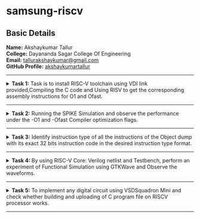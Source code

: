 <h1>samsung-riscv</h1>
<h2>Basic Details</h2>
<b>Name:</b> Akshaykumar Tallur<br>
<b>College:</b> Dayananda Sagar College Of Engineering<br>
<b>Email:</b> <a href="mailto:tallurakshaykumar@gmail.com">tallurakshaykumar@gmail.com</a><br>
<b>GitHub Profile:</b> <a href="https://github.com/akshaykumartallur">akshaykumartallur</a><hr>
<!-- Task 1 -->				  
<details><p><summary><b>Task 1:</b> Task is to install RISC-V toolchain using VDI link provided,Compiling the C code and Using RISV to get the corresponding assembly instructions for O1 and Ofast.</summary></p>
<h3>1. Install Ubuntu 18.04 LTS on Oracle Virtual Machine Box and open VDI file provided</h3><br><br>
<img src="https://github.com/akshaykumartallur/samsung-riscv/blob/main/Task%201/VM_box.png"  alt=Virtual     Machine><br><br>
<h3>2. Compiling C code</h3><br><br>
<pre><code>cd
gedit sum1ton.c
gcc sum1ton.c
./a.out</code></pre>
<pre>#include&ltstdio.h&gt
int main(){
		int i, sum=0, n=1000;
			for (i=1;i&lt;=n;++i){
				sum+=i;	}
		printf("Sum of Numbers from 1 to %d is %d\n",n,sum);
return 0;
	}</pre><br>
<img src="https://github.com/akshaykumartallur/samsung-riscv/blob/main/Task%201/C_code.png"  alt=C code><br><br>
<img src="https://github.com/akshaykumartallur/samsung-riscv/blob/main/Task%201/output_of_c_code.png"      alt=commands for c compilation><br><br>
<h3>3. Object Dump and O1, Ofast Output</h3><br><br>
<pre><code>
    cat sum1ton.c
    riscv64-unknown-elf-gcc -O1 -mabi=lp64 -march=rv64i -o sum1ton.o sum1ton.c
    ls -ltr sum1ton.o
</code></pre><br>
<img src="https://github.com/akshaykumartallur/samsung-riscv/blob/main/Task%201/assembly_commands.png"    alt=Commands ><br><br>
<pre><code>riscv64-unknown-elf-objdump -d sum1ton.o |less</code></pre><br>
<img src="https://github.com/akshaykumartallur/samsung-riscv/blob/main/Task%201/objdump.png" alt=Object dump><br><br>
<b> For O1: The number of instructions were 15</b><br><br>
<img src="https://github.com/akshaykumartallur/samsung-riscv/blob/main/Task%201/O1_output.png" alt=O1 output><br><br>
<b>For Ofast: the number of instructions were 12</b><br><br>
<pre><code>riscv64-unknown-elf-gcc -Ofast -mabi=lp64 -march=rv64i -o sum1ton.o sum1ton.c</code></pre><br>
<img src="https://github.com/akshaykumartallur/samsung-riscv/blob/main/Task%201/Ofast_output.png"  alt=Ofast output><br><br></details><hr>  
<!--End of Task 1-->
<!-- Task 2 -->
<!-- Spike for Sum1ton -->				
<details><p><summary>
<b>Task 2:</b> Running the SPIKE Simulation and observe the performance under the -O1 and -Ofast Compiler optimization flags.
</summary></p><details>
<p><summary>1. Sum of Integers from 1 to n</summary></p>
<h3>Debugging sum1ton.o for O1</h3>
<pre><code>riscv64-unknown-elf-gcc -O1 -mabi=lp64 -march=rv64i -o sum1ton.o sum1ton.c
ls -ltr sum1ton.o
spike pk sum1ton.o
spike -d pk sum1ton.o</code></pre>
<b>O1 assembly output</b>
<pre>0000000000010184 &ltmain&gt:
   10184:       ff010113                addi    sp,sp,-16
   10188:       00113423                sd      ra,8(sp)
   1018c:       3e800793                li      a5,1000
   10190:       fff7879b                addiw   a5,a5,-1
   10194:       fe079ee3                bnez    a5,10190 &ltmain+0xc&gt
   10198:       0007a637                lui     a2,0x7a
   1019c:       31460613                addi    a2,a2,788 # 7a314 &lt;__BSS_END__+0x5710c&gt;
   101a0:       3e800593                li      a1,1000
   101a4:       00021537                lui     a0,0x21
   101a8:       19050513                addi    a0,a0,400 # 21190 &lt;__clzdi2+0x48&gt;
   101ac:       26c000ef                jal     ra,10418 &lt;printf&gt;
   101b0:       00000513                li      a0,0
   101b4:       00813083                ld      ra,8(sp)
   101b8:       01010113                addi    sp,sp,16
   101bc:       00008067                ret</pre>
<p>15 instructions for O1</p><br>
<img src="https://github.com/akshaykumartallur/samsung-riscv/blob/main/Task%202/Spike_O1_sum1ton.png" alt=debugging O1><br><br>
<h3>Debugging sum1ton.o for Ofast</h3>
<pre><code>riscv64-unknown-elf-gcc -Ofast -mabi=lp64 -march=rv64i -o sum1ton.o sum1ton.c
spike pk sum1ton.o
spike -d pk sum1ton.o</code></pre>
<b>Ofast assembly output</b>
<pre>00000000000100b0 &ltmain&gt:
   100b0:       0007a637                lui     a2,0x7a
   100b4:       00021537                lui     a0,0x21
   100b8:       ff010113                addi    sp,sp,-16
   100bc:       31460613                addi    a2,a2,788 # 7a314 &lt;__BSS_END__+0x5710c&gt;
   100c0:       3e800593                li      a1,1000
   100c4:       18050513                addi    a0,a0,384 # 21180 &lt;__clzdi2+0x44&gt;
   100c8:       00113423                sd      ra,8(sp)
   100cc:       340000ef                jal     ra,1040c &lt;printf&gt;
   100d0:       00813083                ld      ra,8(sp)
   100d4:       00000513                li      a0,0
   100d8:       01010113                addi    sp,sp,16
   100dc:       00008067                ret</pre>
<p>12 instructions for Ofast</p><br>
<img src="https://github.com/akshaykumartallur/samsung-riscv/blob/main/Task%202/Spike_Ofast_sum1ton.png" alt=debugging Ofast>
</details>	   
<!-- Spike for fact -->	   
<details>
<p><summary>2. Factorial of a Number</summary></p>
<h3>Compiling Factorial C program</h3>
<pre><code>gedit fact.c
gcc fact.c
./a.out</code></pre>
<pre>#inlcude&ltstdio.h&gt
int main(){
               int fact = 1;
               int i = 1;
               int n = 10;
                   while(i&lt;=n){
                       fact*=i;
                       ++i;
                       }
                printf("Factorial of %d is %d\n",n,fact);
        return 0;
                       }</pre>
<img src="https://github.com/akshaykumartallur/samsung-riscv/blob/main/Task%202/Factorial%20Compilation.png", alt=Factorial Compilation><br><br>
<h3>Debugging fact.o for O1</h3>
<pre><code>riscv64-unknown-elf-gcc -O1 -mabi=lp64 -march=rv64i -o fact.o fact.c
spike pk fact.o
spike -d pk fact.o</code></pre>
<b>O1 assembly output</b>
<pre>0000000000010184 &ltmain&gt:
   10184:       fe010113                addi    sp,sp,-32
   10188:       00113c23                sd      ra,24(sp)
   1018c:       00813823                sd      s0,16(sp)
   10190:       00913423                sd      s1,8(sp)
   10194:       00100593                li      a1,1
   10198:       00100413                li      s0,1
   1019c:       00b00493                li      s1,11
   101a0:       00040513                mv      a0,s0
   101a4:       03c000ef                jal     ra,101e0 &lt;__muldi3&gt;
   101a8:       0005059b                sext.w  a1,a0
   101ac:       0014041b                addiw   s0,s0,1
   101b0:       fe9418e3                bne     s0,s1,101a0 &lt;main+0x1c&gt;
   101b4:       00058613                mv      a2,a1
   101b8:       00a00593                li      a1,10
   101bc:       00021537                lui     a0,0x21
   101c0:       1b050513                addi    a0,a0,432 # 211b0 <__clzdi2+0x48>
   101c4:       298000ef                jal     ra,1045c &lt;printf&gt;
   101c8:       00000513                li      a0,0
   101cc:       01813083                ld      ra,24(sp)
   101d0:       01013403                ld      s0,16(sp)
   101d4:       00813483                ld      s1,8(sp)
   101d8:       02010113                addi    sp,sp,32
   101dc:       00008067                ret</pre>
<p>23 instructions for O1</p><br>
<img src="https://github.com/akshaykumartallur/samsung-riscv/blob/main/Task%202/Spike_O1_factorial.png",alt=Debug O1><br><br>
<h3>Debugging fact.o for Ofast</h3>
<pre><code>riscv64-unknown-elf-gcc -Ofast -mabi=lp64 -march=rv64i -o fact.o fact.c
spike pk fact.o
spike -d pk fact.o</code></pre>
<b>Ofast assembly output</b>  
<pre>00000000000100b0 &ltmain&gt:
   100b0:       00376637                lui     a2,0x376
   100b4:       00021537                lui     a0,0x21
   100b8:       ff010113                addi    sp,sp,-16
   100bc:       f0060613                addi    a2,a2,-256 # 375f00 &lt;__BSS_END__+0x352cf8&gt;
   100c0:       00a00593                li      a1,10
   100c4:       18050513                addi    a0,a0,384 # 21180 &lt;__clzdi2+0x44&gt;
   100c8:       00113423                sd      ra,8(sp)
   100cc:       340000ef                jal     ra,1040c &lt;printf&gt;
   100d0:       00813083                ld      ra,8(sp)
   100d4:       00000513                li      a0,0
   100d8:       01010113                addi    sp,sp,16
   100dc:       00008067                ret</pre>
<p>12 instructions for Ofast</p><br>
<img src="https://github.com/akshaykumartallur/samsung-riscv/blob/main/Task%202/Spike_Ofast_factorial.png",alt=Ofast debug><br><br>
</details></details><hr>   
<!--End of Task 2-->
<!-- Task 3 -->   
<details><summary><b>Task 3:</b> Identify instruction type of all the instructions of the Object dump with its exact 32 bits instruction code in the desired instruction type format.</summary><br>
<details><p><summary>RISC-V Instruction Formats</summary></p>
<!-- Explaination -->	
<h2>Instruction Types and Fields</h2>
<p> The RISC-V instructions are categorized into types based on their filed organization.Each type has specific fields like opcode,funct3,funct4,immediate values and register numbers. The types include:</p>
<b>&nbsp;&nbsp;&nbsp;&nbsp;&#183; R-Type:</b> Register Type <br>
<b>&nbsp;&nbsp;&nbsp;&nbsp;&#183; I-Type:</b> Immediate Type <br>
<b>&nbsp;&nbsp;&nbsp;&nbsp;&#183; S-Type:</b> Store Type <br>
<b>&nbsp;&nbsp;&nbsp;&nbsp;&#183; B-Type:</b> Branch Type <br>
<b>&nbsp;&nbsp;&nbsp;&nbsp;&#183; U-Type:</b> Upper Immediate Type <br>
<b>&nbsp;&nbsp;&nbsp;&nbsp;&#183; J-Type:</b> Jump Type <br>
<!-- R-Type -->
<h3>RISCV R-Type Instructions</h3>
<p>R-type instructions are used for operations that involve only registers. These instructions typically perform arithmetic, logical, and shift operations.</p>
<b>Format:</b><br>
<pre>
+----------------------------------------------------------------------------------------------------------------------------------+
  funct7[31:25](7-bits) | rs2[24:20](5-bits) | rs1[19:15](5-bits) | funct3[14:12](3-bits) | rd[11:7](5-bits) | opcode[6:0](7-bits)
+----------------------------------------------------------------------------------------------------------------------------------+
</pre>
<b>&nbsp;&nbsp;&nbsp;&nbsp;&#183; funct7:</b> Further specifies the operation.<br>
<b>&nbsp;&nbsp;&nbsp;&nbsp;&#183; rs2:</b> Second source register.<br>
<b>&nbsp;&nbsp;&nbsp;&nbsp;&#183; rs1:</b> First source register.<br>
<b>&nbsp;&nbsp;&nbsp;&nbsp;&#183; funct3:</b> Further specifies the operation.<br>
<b>&nbsp;&nbsp;&nbsp;&nbsp;&#183; rd:</b> Destination register.<br>
<b>&nbsp;&nbsp;&nbsp;&nbsp;&#183; opcode:</b> Specifies the operation.<br>
<!-- I-Type -->
<h3>RISCV I-Type Instructions</h3>
<p>I-Type instructions cover various operations, including immediate arithmetic, load operations, and certain control flow instructions.</p>
<b>Format:</b><br>
<pre>+----------------------------------------------------------------------------------------------------------+
  imm[31:20](12-bits) | rs1[19:15](5-bits) | funct3[14:12](3-bits) | rd[11:7](5-bits) | opcode[6:0](7-bits)
+----------------------------------------------------------------------------------------------------------+</pre>
<b>&nbsp;&nbsp;&nbsp;&nbsp;&#183; imm:</b> Immediate Value.<br>
<b>&nbsp;&nbsp;&nbsp;&nbsp;&#183; rs1:</b> First source register.<br>
<b>&nbsp;&nbsp;&nbsp;&nbsp;&#183; funct3:</b> Further specifies the operation.<br>
<b>&nbsp;&nbsp;&nbsp;&nbsp;&#183; rd:</b> Destination register.<br>
<b>&nbsp;&nbsp;&nbsp;&nbsp;&#183; opcode:</b> Specifies the operation.<br>
<!-- S-Type -->
<h3>RISCV S-Type Instructions</h3>
<p>S-type instructions are essential for accessing and manipulating data in memory.Used to store data from a register to memory.</p>
<b>Format:</b><br>
<pre>+--------------------------------------------------------------------------------------------------------------------------------------------+
  imm[31:25](11:5)(7-bits) | rs2[24:20](5-bits) | rs1[19:15](5-bits) | funct3[14:12](3-bits) | imm[11:7](4:0)(5-bits) | opcode[6:0](7-bits)
+--------------------------------------------------------------------------------------------------------------------------------------------+</pre>
<b>&nbsp;&nbsp;&nbsp;&nbsp;&#183; imm:</b> Immediate Value( split into imm[11:5] and imm[4:0]).<br>
<b>&nbsp;&nbsp;&nbsp;&nbsp;&#183; rs2:</b> Second source register.<br>
<b>&nbsp;&nbsp;&nbsp;&nbsp;&#183; rs1:</b> First source register.<br>
<b>&nbsp;&nbsp;&nbsp;&nbsp;&#183; funct3:</b> Further specifies the operation.<br>
<b>&nbsp;&nbsp;&nbsp;&nbsp;&#183; opcode:</b> Specifies the operation.<br>
<!-- B-Type -->   
<h3>RISCV B-Type Instructions</h3>
<p>B-type instructions are crucial for implementing control flow in programs, enabling conditional execution of code blocks.Used for conditional branches, which alter the program flow based on a comparison of register values.</p>
<b>Format:</b><br>
<pre>+---------------------------------------------------------------------------------------------------------------------------------------------------------------------------------------+
  imm[31](12)(1-bit) | imm[30:25](10:5)(6-bits) | rs2[24:20](5-bits) | rs1[19:15](5-bits) | funct3[14:12](3-bits) | imm[11:8](4:1)(4-bits) | imm[7](11)(1-bit) | opcode[6:0](7-bits)
+---------------------------------------------------------------------------------------------------------------------------------------------------------------------------------------+</pre>
<b>&nbsp;&nbsp;&nbsp;&nbsp;&#183; imm:</b> Immediate Value( split into imm[12], imm[10:5], imm[4:1] and imm[11]).<br>
<b>&nbsp;&nbsp;&nbsp;&nbsp;&#183; rs2:</b> Second source register.<br>
<b>&nbsp;&nbsp;&nbsp;&nbsp;&#183; rs1:</b> First source register.<br>
<b>&nbsp;&nbsp;&nbsp;&nbsp;&#183; funct3:</b> Further specifies the operation.<br>
<b>&nbsp;&nbsp;&nbsp;&nbsp;&#183; opcode:</b> Specifies the operation.<br>
<!-- U-Type -->
<h3>RISCV U-Type Instructions</h3>
<p>U-Type instructions are used for operations like loading upper immediate (LUI) and adding upper immediate to PC (AUIPC).</p>
<b>Format:</b><br>
<pre>+----------------------------------------------------------------------------------------------------------+
                  imm[31:12](20-bits)                |    rd[11:7](5-bits)      |     opcode[6:0](7-bits)
+----------------------------------------------------------------------------------------------------------+</pre>
<b>&nbsp;&nbsp;&nbsp;&nbsp;&#183; imm:</b> Upper 20 bits of the immediate value.<br>
<b>&nbsp;&nbsp;&nbsp;&nbsp;&#183; rd:</b> Destination register.<br>
<b>&nbsp;&nbsp;&nbsp;&nbsp;&#183; opcode:</b> Specifies the operation.<br>
<!-- J-Type -->    
<h3>RISCV J-Type Instructions</h3>
<p>J-type instructions in RISC-V are primarily used for unconditional jumps to specific target addresses within the program.They play a crucial role in controlling the flow of execution by transferring control to a different part of the code.</p>
<b>Format:</b><br>
<pre>+---------------------------------------------------------------------------------------------------------------------------------------------------------------------------------------+
  imm[31](20)(1-bit) | imm[30:21](10:1)(10-bits) | imm[20](11)(1-bit) | imm[19:12](19:12)(8-bits) | rd[11:7](5-bits) | opcode[6:0](7-bits)
+---------------------------------------------------------------------------------------------------------------------------------------------------------------------------------------+</pre>
<b>&nbsp;&nbsp;&nbsp;&nbsp;&#183; imm:</b> Immediate Value( split into imm[20], imm[10:1], imm[11] and imm[19:12]).<br>
<b>&nbsp;&nbsp;&nbsp;&nbsp;&#183; rd:</b> Destination register.<br>
<b>&nbsp;&nbsp;&nbsp;&nbsp;&#183; opcode:</b> Specifies the operation.<br></details>
<!-- Machine Codes -->
<details><p><summary>Machine Codes for Different Instructions</summary></p>
<h2>Machine Codes:</h2>
<pre>0000000000010184 &ltmain&gt:
   10184:       fe010113                addi    sp,sp,-32
   10188:       00113c23                sd      ra,24(sp)
   1018c:       00813823                sd      s0,16(sp)
   10190:       00913423                sd      s1,8(sp)
   10194:       00100593                li      a1,1
   10198:       00100413                li      s0,1
   1019c:       00b00493                li      s1,11
   101a0:       00040513                mv      a0,s0
   101a4:       03c000ef                jal     ra,101e0 &lt;__muldi3&gt;
   101a8:       0005059b                sext.w  a1,a0
   101ac:       0014041b                addiw   s0,s0,1
   101b0:       fe9418e3                bne     s0,s1,101a0 &lt;main+0x1c&gt;
   101b4:       00058613                mv      a2,a1
   101b8:       00a00593                li      a1,10
   101bc:       00021537                lui     a0,0x21
   101c0:       1b050513                addi    a0,a0,432 # 211b0 <__clzdi2+0x48>
   101c4:       298000ef                jal     ra,1045c &lt;printf&gt;
   101c8:       00000513                li      a0,0
   101cc:       01813083                ld      ra,24(sp)
   101d0:       01013403                ld      s0,16(sp)
   101d4:       00813483                ld      s1,8(sp)
   101d8:       02010113                addi    sp,sp,32
   101dc:       00008067                ret</pre>
<!-- 1 -->
<h3>1. Machine code for <code>addi sp, sp, -32</code></h3>
<b>&nbsp;&nbsp;Instruction: </b><code>addi sp, sp, -32</code>  <br><br>
	<b>&nbsp;&nbsp;&nbsp;&nbsp;&#183; Opcode: </b>0010011 (7 bits) <br>
	<b>&nbsp;&nbsp;&nbsp;&nbsp;&#183; Immediate: </b>-32 (12 bits,two's complement) <br>
	<b>&nbsp;&nbsp;&nbsp;&nbsp;&#183; Source Register(rs1): </b>sp (x2,5 bits) <br>
	<b>&nbsp;&nbsp;&nbsp;&nbsp;&#183; Destination Register(rd): </b>sp (x2,5 bits) <br>
	<b>&nbsp;&nbsp;&nbsp;&nbsp;&#183; Function(funct3): </b>000 (3 bits) <br><br>
<b>&nbsp;&nbsp;Breakdown:</b><br><br>
	<b>&nbsp;&nbsp;&nbsp;&nbsp;&#183; Immediate(-32): </b><code>111111100000</code> <br>
	<b>&nbsp;&nbsp;&nbsp;&nbsp;&#183; rs1(sp=x2): </b><code>00010</code> <br>
	<b>&nbsp;&nbsp;&nbsp;&nbsp;&#183; funct3: </b><code>000</code> <br>
	<b>&nbsp;&nbsp;&nbsp;&nbsp;&#183; rd(sp=x2): </b><code>00010</code> <br>
	<b>&nbsp;&nbsp;&nbsp;&nbsp;&#183; Opcode: </b><code>0010011</code> <br><br>
<pre><code>10184:       fe010113          addi  sp, sp, -32</code></pre>	   
<table>
	<tr>
		<th>Immediate (12 bits)</th>
		<th>rs1 (5 bits)</th>
		<th>funct3 (3 bits)</th>
		<th>rd (5 bits)</th>
		<th>Opcode (7 bits)</th>
	</tr>
	<tr>
		<td>111111100000</td>
		<td>00010</td>
		<td>000</td>
		<td>00010</td>
		<td>0010011</td>
	</tr>
</table>
<!-- 2 -->
<h3>2. Machine code for <code>sd ra, 24(sp)</code></h3>
<b>&nbsp;&nbsp;Instruction: </b><code>sd ra, 24(sp)</code>  <br><br>
	<b>&nbsp;&nbsp;&nbsp;&nbsp;&#183; Opcode: </b>0100011 (7 bits) <br>
	<b>&nbsp;&nbsp;&nbsp;&nbsp;&#183; Immediate: </b>24 (12 bits split into imm[11:5] and imm[4:0]) <br>
	<b>&nbsp;&nbsp;&nbsp;&nbsp;&#183; Base Register(rs1): </b>sp (x2,5 bits) <br>
	<b>&nbsp;&nbsp;&nbsp;&nbsp;&#183; Source Register(rd): </b>ra (x1,5 bits) <br>
	<b>&nbsp;&nbsp;&nbsp;&nbsp;&#183; Function(funct3): </b>011 (3 bits) <br><br>
<b>&nbsp;&nbsp;Breakdown:</b><br><br>
	<b>&nbsp;&nbsp;&nbsp;&nbsp;&#183; Immediate(24): </b><code>000000011000 </code>(Split into imm[11:5]=<code>0000000</code> and 		imm[4:0]=<code>11000</code>)<br>
	<b>&nbsp;&nbsp;&nbsp;&nbsp;&#183; rs1(sp=x2): </b><code>00010</code> <br>
	<b>&nbsp;&nbsp;&nbsp;&nbsp;&#183; funct3: </b><code>011</code> <br>
	<b>&nbsp;&nbsp;&nbsp;&nbsp;&#183; rs2(ra=x1): </b><code>00001</code> <br>
	<b>&nbsp;&nbsp;&nbsp;&nbsp;&#183; Opcode: </b><code>0100011</code> <br><br>
 <b>&nbsp;&nbsp;Binary Representation:</b><br><br>
 	<b>&nbsp;&nbsp;&nbsp;&nbsp;&#183; imm[11:5] (7 bits): </b><code>0000000</code><br>
  	<b>&nbsp;&nbsp;&nbsp;&nbsp;&#183; rs2 (5 bits): </b><code>00001</code><br>
   	<b>&nbsp;&nbsp;&nbsp;&nbsp;&#183; rs1 (5 bits): </b><code>00010</code><br>
    	<b>&nbsp;&nbsp;&nbsp;&nbsp;&#183; funct3 (3 bits): </b><code>011</code><br>
     	<b>&nbsp;&nbsp;&nbsp;&nbsp;&#183; imm[4:0] (5 bits): </b><code>11000</code><br>
      	<b>&nbsp;&nbsp;&nbsp;&nbsp;&#183; opcode (7 bits): </b><code>0100011</code><br><br>
<pre><code>10188:       00113c23       sd   ra, 24(sp)</code></pre>	   
<table>
	<tr>
		<th>Imm[11:5] (7 bits)</th>
		<th>rs2 (5 bits)</th>
		<th>rs1 (5 bits)</th>
		<th>funct3 (3 bits)</th>
		<th>imm[4:0] (5 bits)</th>
		<th>Opcode (7 bits)</th>
	</tr>
	<tr>
		<td>0000000</td>
		<td>00001</td>
		<td>00010</td>
		<td>011</td>
		<td>11000</td>
		<td>0100011</td>
	</tr>
</table>
<!-- 3 -->
<h3>3. Machine code for <code>sd s0, 16(sp)</code></h3>
<b>&nbsp;&nbsp;Instruction: </b><code>sd s0, 16(sp)</code>  <br><br>
	<b>&nbsp;&nbsp;&nbsp;&nbsp;&#183; Opcode: </b>0100011 (7 bits) <br>
	<b>&nbsp;&nbsp;&nbsp;&nbsp;&#183; Immediate: </b>16 (12 bits split into imm[11:5] and imm[4:0]) <br>
	<b>&nbsp;&nbsp;&nbsp;&nbsp;&#183; Base Register(rs1): </b>sp (x2,5 bits) <br>
	<b>&nbsp;&nbsp;&nbsp;&nbsp;&#183; Source Register(rd): </b>s0 (x8,5 bits) <br>
	<b>&nbsp;&nbsp;&nbsp;&nbsp;&#183; Function(funct3): </b>011 (3 bits) <br><br>
<b>&nbsp;&nbsp;Breakdown:</b><br><br>
	<b>&nbsp;&nbsp;&nbsp;&nbsp;&#183; Immediate(16): </b><code>000000010000 </code>(Split into imm[11:5]=<code>0000000</code> and 		imm[4:0]=<code>10000</code>)<br>
	<b>&nbsp;&nbsp;&nbsp;&nbsp;&#183; rs1(sp=x2): </b><code>00010</code> <br>
	<b>&nbsp;&nbsp;&nbsp;&nbsp;&#183; funct3: </b><code>011</code> <br>
	<b>&nbsp;&nbsp;&nbsp;&nbsp;&#183; rs2(s0=x8): </b><code>01000</code> <br>
	<b>&nbsp;&nbsp;&nbsp;&nbsp;&#183; Opcode: </b><code>0100011</code> <br><br>
 <b>&nbsp;&nbsp;Binary Representation:</b><br><br>
 	<b>&nbsp;&nbsp;&nbsp;&nbsp;&#183; imm[11:5] (7 bits): </b><code>0000000</code><br>
  	<b>&nbsp;&nbsp;&nbsp;&nbsp;&#183; rs2 (5 bits): </b><code>01000</code><br>
   	<b>&nbsp;&nbsp;&nbsp;&nbsp;&#183; rs1 (5 bits): </b><code>00010</code><br>
    	<b>&nbsp;&nbsp;&nbsp;&nbsp;&#183; funct3 (3 bits): </b><code>011</code><br>
     	<b>&nbsp;&nbsp;&nbsp;&nbsp;&#183; imm[4:0] (5 bits): </b><code>10000</code><br>
      	<b>&nbsp;&nbsp;&nbsp;&nbsp;&#183; opcode (7 bits): </b><code>0100011</code><br><br>
<pre><code>1018c:       00813823           sd     s0, 16(sp)</code></pre>	   
<table>
	<tr>
		<th>Imm[11:5] (7 bits)</th>
		<th>rs2 (5 bits)</th>
		<th>rs1 (5 bits)</th>
		<th>funct3 (3 bits)</th>
		<th>imm[4:0] (5 bits)</th>
		<th>Opcode (7 bits)</th>
	</tr>
	<tr>
		<td>0000000</td>
		<td>01000</td>
		<td>00010</td>
		<td>011</td>
		<td>10000</td>
		<td>0100011</td>
	</tr>
</table>
<!-- 4 -->
<h3>4. Machine code for <code>sd s1, 8(sp)</code></h3>
<b>&nbsp;&nbsp;Instruction: </b><code>sd s1, 8(sp)</code>  <br><br>
	<b>&nbsp;&nbsp;&nbsp;&nbsp;&#183; Opcode: </b>0100011 (7 bits) <br>
	<b>&nbsp;&nbsp;&nbsp;&nbsp;&#183; Immediate: </b>8 (12 bits split into imm[11:5] and imm[4:0]) <br>
	<b>&nbsp;&nbsp;&nbsp;&nbsp;&#183; Base Register(rs1): </b>sp (x2,5 bits) <br>
	<b>&nbsp;&nbsp;&nbsp;&nbsp;&#183; Source Register(rd): </b>s1 (x9,5 bits) <br>
	<b>&nbsp;&nbsp;&nbsp;&nbsp;&#183; Function(funct3): </b>011 (3 bits) <br><br>
<b>&nbsp;&nbsp;Breakdown:</b><br><br>
	<b>&nbsp;&nbsp;&nbsp;&nbsp;&#183; Immediate(8): </b><code>000000001000 </code>(Split into imm[11:5]=<code>0000000</code> and 		imm[4:0]=<code>01000</code>)<br>
	<b>&nbsp;&nbsp;&nbsp;&nbsp;&#183; rs1(sp=x2): </b><code>00010</code> <br>
	<b>&nbsp;&nbsp;&nbsp;&nbsp;&#183; funct3: </b><code>011</code> <br>
	<b>&nbsp;&nbsp;&nbsp;&nbsp;&#183; rs2(s1=x9): </b><code>01001</code> <br>
	<b>&nbsp;&nbsp;&nbsp;&nbsp;&#183; Opcode: </b><code>0100011</code> <br><br>
 <b>&nbsp;&nbsp;Binary Representation:</b><br><br>
 	<b>&nbsp;&nbsp;&nbsp;&nbsp;&#183; imm[11:5] (7 bits): </b><code>0000000</code><br>
  	<b>&nbsp;&nbsp;&nbsp;&nbsp;&#183; rs2 (5 bits): </b><code>01001</code><br>
   	<b>&nbsp;&nbsp;&nbsp;&nbsp;&#183; rs1 (5 bits): </b><code>00010</code><br>
    	<b>&nbsp;&nbsp;&nbsp;&nbsp;&#183; funct3 (3 bits): </b><code>011</code><br>
     	<b>&nbsp;&nbsp;&nbsp;&nbsp;&#183; imm[4:0] (5 bits): </b><code>01000</code><br>
      	<b>&nbsp;&nbsp;&nbsp;&nbsp;&#183; opcode (7 bits): </b><code>0100011</code><br><br>
<pre><code>10190:       00913423           sd    s1, 8(sp)</code></pre>	   
<table>
	<tr>
		<th>Imm[11:5] (7 bits)</th>
		<th>rs2 (5 bits)</th>
		<th>rs1 (5 bits)</th>
		<th>funct3 (3 bits)</th>
		<th>imm[4:0] (5 bits)</th>
		<th>Opcode (7 bits)</th>
	</tr>
	<tr>
		<td>0000000</td>
		<td>01001</td>
		<td>00010</td>
		<td>011</td>
		<td>01000</td>
		<td>0100011</td>
	</tr>
</table>
<!-- 5 -->
<h3>5. Machine code for <code>li a1, 1</code></h3>
<b>&nbsp;&nbsp;Instruction: </b><code>li a1, 1</code>  <br><br>
	<b>&nbsp;&nbsp;&nbsp;&nbsp;&#183; Opcode: </b>0010011 (7 bits) <br>
	<b>&nbsp;&nbsp;&nbsp;&nbsp;&#183; Immediate: </b>1 (12 bits) <br>
	<b>&nbsp;&nbsp;&nbsp;&nbsp;&#183; Source Register(rs1): </b>zero (x0,5 bits) <br>
	<b>&nbsp;&nbsp;&nbsp;&nbsp;&#183; Destination Register(rd): </b>a1 (x11,5 bits) <br>
	<b>&nbsp;&nbsp;&nbsp;&nbsp;&#183; Function(funct3): </b>000 (3 bits) <br><br>
<b>&nbsp;&nbsp;Breakdown:</b><br><br>
	<b>&nbsp;&nbsp;&nbsp;&nbsp;&#183; Immediate(1): </b><code>000000000001</code> <br>
	<b>&nbsp;&nbsp;&nbsp;&nbsp;&#183; rs1(zero=x0): </b><code>00000</code> <br>
	<b>&nbsp;&nbsp;&nbsp;&nbsp;&#183; funct3: </b><code>000</code> <br>
	<b>&nbsp;&nbsp;&nbsp;&nbsp;&#183; rd(a1=x11): </b><code>01011</code> <br>
	<b>&nbsp;&nbsp;&nbsp;&nbsp;&#183; Opcode: </b><code>0010011</code> <br><br>
<pre><code>10194:       00100593          li    a1, 1</code></pre>	   
<table>
	<tr>
		<th>Immediate (12 bits)</th>
		<th>rs1 (5 bits)</th>
		<th>funct3 (3 bits)</th>
		<th>rd (5 bits)</th>
		<th>Opcode (7 bits)</th>
	</tr>
	<tr>
		<td>000000000001</td>
		<td>00000</td>
		<td>000</td>
		<td>01011</td>
		<td>0010011</td>
	</tr>
</table>
<!-- 6 -->
<h3>6. Machine code for <code>li s0, 1</code></h3>
<b>&nbsp;&nbsp;Instruction: </b><code>li s0, 1</code>  <br><br>
	<b>&nbsp;&nbsp;&nbsp;&nbsp;&#183; Opcode: </b>0010011 (7 bits) <br>
	<b>&nbsp;&nbsp;&nbsp;&nbsp;&#183; Immediate: </b>1 (12 bits) <br>
	<b>&nbsp;&nbsp;&nbsp;&nbsp;&#183; Source Register(rs1): </b>zero (x0,5 bits) <br>
	<b>&nbsp;&nbsp;&nbsp;&nbsp;&#183; Destination Register(rd): </b>s0 (x8,5 bits) <br>
	<b>&nbsp;&nbsp;&nbsp;&nbsp;&#183; Function(funct3): </b>000 (3 bits) <br><br>
<b>&nbsp;&nbsp;Breakdown:</b><br><br>
	<b>&nbsp;&nbsp;&nbsp;&nbsp;&#183; Immediate(1): </b><code>000000000001</code> <br>
	<b>&nbsp;&nbsp;&nbsp;&nbsp;&#183; rs1(zero=x0): </b><code>00000</code> <br>
	<b>&nbsp;&nbsp;&nbsp;&nbsp;&#183; funct3: </b><code>000</code> <br>
	<b>&nbsp;&nbsp;&nbsp;&nbsp;&#183; rd(s0=x8): </b><code>01000</code> <br>
	<b>&nbsp;&nbsp;&nbsp;&nbsp;&#183; Opcode: </b><code>0010011</code> <br><br>
<pre><code>10198:       00100413            li    s0,1</code></pre>	   
<table>
	<tr>
		<th>Immediate (12 bits)</th>
		<th>rs1 (5 bits)</th>
		<th>funct3 (3 bits)</th>
		<th>rd (5 bits)</th>
		<th>Opcode (7 bits)</th>
	</tr>
	<tr>
		<td>000000000001</td>
		<td>00000</td>
		<td>000</td>
		<td>01000</td>
		<td>0010011</td>
	</tr>
</table>
<!-- 7 -->
<h3>7. Machine code for <code>li s1, 11</code></h3>
<b>&nbsp;&nbsp;Instruction: </b><code>li s1, 11</code>  <br><br>
	<b>&nbsp;&nbsp;&nbsp;&nbsp;&#183; Opcode: </b>0010011 (7 bits) <br>
	<b>&nbsp;&nbsp;&nbsp;&nbsp;&#183; Immediate: </b>11 (12 bits) <br>
	<b>&nbsp;&nbsp;&nbsp;&nbsp;&#183; Source Register(rs1): </b>zero (x0,5 bits) <br>
	<b>&nbsp;&nbsp;&nbsp;&nbsp;&#183; Destination Register(rd): </b>s1 (x9,5 bits) <br>
	<b>&nbsp;&nbsp;&nbsp;&nbsp;&#183; Function(funct3): </b>000 (3 bits) <br><br>
<b>&nbsp;&nbsp;Breakdown:</b><br><br>
	<b>&nbsp;&nbsp;&nbsp;&nbsp;&#183; Immediate(1): </b><code>000000001011</code> <br>
	<b>&nbsp;&nbsp;&nbsp;&nbsp;&#183; rs1(zero=x0): </b><code>00000</code> <br>
	<b>&nbsp;&nbsp;&nbsp;&nbsp;&#183; funct3: </b><code>000</code> <br>
	<b>&nbsp;&nbsp;&nbsp;&nbsp;&#183; rd(s1=x9): </b><code>01001</code> <br>
	<b>&nbsp;&nbsp;&nbsp;&nbsp;&#183; Opcode: </b><code>0010011</code> <br><br>
<pre><code>1019c:       00b00493            li     s1, 11</code></pre>	   
<table>
	<tr>
		<th>Immediate (12 bits)</th>
		<th>rs1 (5 bits)</th>
		<th>funct3 (3 bits)</th>
		<th>rd (5 bits)</th>
		<th>Opcode (7 bits)</th>
	</tr>
	<tr>
		<td>000000001011</td>
		<td>00000</td>
		<td>000</td>
		<td>01001</td>
		<td>0010011</td>
	</tr>
</table>
<!-- 8 -->
<h3>8. Machine code for <code>mv a0, s0</code></h3>
<b>&nbsp;&nbsp;Instruction: </b><code>mv a0, s0</code>  <br><br>
	<b>&nbsp;&nbsp;&nbsp;&nbsp;&#183; Opcode: </b>0010011 (7 bits) <br>
	<b>&nbsp;&nbsp;&nbsp;&nbsp;&#183; Immediate: </b>0 (12 bits) <br>
	<b>&nbsp;&nbsp;&nbsp;&nbsp;&#183; Source Register(rs1): </b>s0 (x8,5 bits) <br>
	<b>&nbsp;&nbsp;&nbsp;&nbsp;&#183; Destination Register(rd): </b>a0 (x10,5 bits) <br>
	<b>&nbsp;&nbsp;&nbsp;&nbsp;&#183; Function(funct3): </b>000 (3 bits) <br><br>
<b>&nbsp;&nbsp;Breakdown:</b><br><br>
	<b>&nbsp;&nbsp;&nbsp;&nbsp;&#183; Immediate(0): </b><code>000000000000</code> <br>
	<b>&nbsp;&nbsp;&nbsp;&nbsp;&#183; rs1(s0=x8): </b><code>01000</code> <br>
	<b>&nbsp;&nbsp;&nbsp;&nbsp;&#183; funct3: </b><code>000</code> <br>
	<b>&nbsp;&nbsp;&nbsp;&nbsp;&#183; rd(a0=x10): </b><code>01010</code> <br>
	<b>&nbsp;&nbsp;&nbsp;&nbsp;&#183; Opcode: </b><code>0010011</code> <br><br>
<pre><code>101a0:       00040513            mv    a0, s0</code></pre>	   
<table>
	<tr>
		<th>Immediate (12 bits)</th>
		<th>rs1 (5 bits)</th>
		<th>funct3 (3 bits)</th>
		<th>rd (5 bits)</th>
		<th>Opcode (7 bits)</th>
	</tr>
	<tr>
		<td>000000000000</td>
		<td>01000</td>
		<td>000</td>
		<td>01010</td>
		<td>0010011</td>
	</tr>
</table>
<!-- 9 -->
<h3>9. Machine code for <code>sext.w a1, a0</code></h3>
<b>&nbsp;&nbsp;Instruction: </b><code>sext.w a1, a0</code>  <br><br>
	<b>&nbsp;&nbsp;&nbsp;&nbsp;&#183; Opcode: </b>0011011 (7 bits) <br>
	<b>&nbsp;&nbsp;&nbsp;&nbsp;&#183; Immediate: </b>0 (12 bits) <br>
	<b>&nbsp;&nbsp;&nbsp;&nbsp;&#183; Source Register(rs1): </b>a0 (x10,5 bits) <br>
	<b>&nbsp;&nbsp;&nbsp;&nbsp;&#183; Destination Register(rd): </b>a1 (x11,5 bits) <br>
	<b>&nbsp;&nbsp;&nbsp;&nbsp;&#183; Function(funct3): </b>000 (3 bits) <br><br>
<b>&nbsp;&nbsp;Breakdown:</b><br><br>
	<b>&nbsp;&nbsp;&nbsp;&nbsp;&#183; Immediate(1): </b><code>000000000000</code> <br>
	<b>&nbsp;&nbsp;&nbsp;&nbsp;&#183; rs1(a0=x10): </b><code>01010</code> <br>
	<b>&nbsp;&nbsp;&nbsp;&nbsp;&#183; funct3: </b><code>000</code> <br>
	<b>&nbsp;&nbsp;&nbsp;&nbsp;&#183; rd(a1=x11): </b><code>01011</code> <br>
	<b>&nbsp;&nbsp;&nbsp;&nbsp;&#183; Opcode: </b><code>0011011</code> <br><br>
<pre><code>101a8:       0005059b          sext.w  a1, a0 </code></pre>	   
<table>
	<tr>
		<th>Immediate (12 bits)</th>
		<th>rs1 (5 bits)</th>
		<th>funct3 (3 bits)</th>
		<th>rd (5 bits)</th>
		<th>Opcode (7 bits)</th>
	</tr>
	<tr>
		<td>000000000000</td>
		<td>01010</td>
		<td>000</td>
		<td>01011</td>
		<td>0011011</td>
	</tr>
</table>
<!-- 10 -->
<h3>10. Machine code for <code>addiw s0, s0, 1</code></h3>
<b>&nbsp;&nbsp;Instruction: </b><code>addiw s0, s0, 1</code>  <br><br>
	<b>&nbsp;&nbsp;&nbsp;&nbsp;&#183; Opcode: </b>0011011 (7 bits) <br>
	<b>&nbsp;&nbsp;&nbsp;&nbsp;&#183; Immediate: </b>1 (12 bits) <br>
	<b>&nbsp;&nbsp;&nbsp;&nbsp;&#183; Source Register(rs1): </b>s0 (x8,5 bits) <br>
	<b>&nbsp;&nbsp;&nbsp;&nbsp;&#183; Destination Register(rd): </b>s0 (x8,5 bits) <br>
	<b>&nbsp;&nbsp;&nbsp;&nbsp;&#183; Function(funct3): </b>000 (3 bits) <br><br>
<b>&nbsp;&nbsp;Breakdown:</b><br><br>
	<b>&nbsp;&nbsp;&nbsp;&nbsp;&#183; Immediate(1): </b><code>000000000001</code> <br>
	<b>&nbsp;&nbsp;&nbsp;&nbsp;&#183; rs1(s0=x8): </b><code>01000</code> <br>
	<b>&nbsp;&nbsp;&nbsp;&nbsp;&#183; funct3: </b><code>000</code> <br>
	<b>&nbsp;&nbsp;&nbsp;&nbsp;&#183; rd(s0=x8): </b><code>01000</code> <br>
	<b>&nbsp;&nbsp;&nbsp;&nbsp;&#183; Opcode: </b><code>0011011</code> <br><br>
<pre><code>101ac:       0014041b          addiw   s0, s0, 1</code></pre>	   
<table>
	<tr>
		<th>Immediate (12 bits)</th>
		<th>rs1 (5 bits)</th>
		<th>funct3 (3 bits)</th>
		<th>rd (5 bits)</th>
		<th>Opcode (7 bits)</th>
	</tr>
	<tr>
		<td>000000000001</td>
		<td>01000</td>
		<td>000</td>
		<td>01000</td>
		<td>0011011</td>
	</tr>
</table>
<!-- 11 -->
<h3>11. Machine code for <code>lui a0, 0x21</code></h3>
<b>&nbsp;&nbsp;Instruction: </b><code>lui a0, 0x21</code>  <br><br>
	<b>&nbsp;&nbsp;&nbsp;&nbsp;&#183; Opcode: </b>0110111 (7 bits) <br>
	<b>&nbsp;&nbsp;&nbsp;&nbsp;&#183; Immediate: </b>0x21(33) (20 bits) <br>
	<b>&nbsp;&nbsp;&nbsp;&nbsp;&#183; Destination Register(rd): </b>a0 (x10,5 bits) <br><br>
<b>&nbsp;&nbsp;Breakdown:</b><br><br>
	<b>&nbsp;&nbsp;&nbsp;&nbsp;&#183; Immediate(0x21): </b><code>00000000000000100001</code> <br>
	<b>&nbsp;&nbsp;&nbsp;&nbsp;&#183; rd(a0=x10): </b><code>01010</code> <br>
	<b>&nbsp;&nbsp;&nbsp;&nbsp;&#183; Opcode: </b><code>0110111</code> <br><br>
<pre><code>101bc:       00021537          lui  a0, 0x21</code></pre>	   
<table>
	<tr>
		<th>Immediate (20 bits)</th>
		<th>rd (5 bits)</th>
		<th>Opcode (7 bits)</th>
	</tr>
	<tr>
		<td>00000000000000100001</td>
		<td>01010</td>
		<td>0110111</td>
	</tr>
</table>
<!-- 12 -->
<h3>12. Machine code for <code>ld ra, 24(sp)</code></h3>
<b>&nbsp;&nbsp;Instruction: </b><code>ld ra, 24(sp)</code>  <br><br>
	<b>&nbsp;&nbsp;&nbsp;&nbsp;&#183; Opcode: </b>0000011 (7 bits) <br>
	<b>&nbsp;&nbsp;&nbsp;&nbsp;&#183; Immediate: </b>24 (12 bits) <br>
	<b>&nbsp;&nbsp;&nbsp;&nbsp;&#183; Source Register(rs1): </b>sp (x2,5 bits) <br>
	<b>&nbsp;&nbsp;&nbsp;&nbsp;&#183; Destination Register(rd): </b>ra (x1,5 bits) <br>
	<b>&nbsp;&nbsp;&nbsp;&nbsp;&#183; Function(funct3): </b>011 (3 bits) <br><br>
<b>&nbsp;&nbsp;Breakdown:</b><br><br>
	<b>&nbsp;&nbsp;&nbsp;&nbsp;&#183; Immediate(24): </b><code>000000011000</code> <br>
	<b>&nbsp;&nbsp;&nbsp;&nbsp;&#183; rs1(sp=x2): </b><code>00010</code> <br>
	<b>&nbsp;&nbsp;&nbsp;&nbsp;&#183; funct3: </b><code>011</code> <br>
	<b>&nbsp;&nbsp;&nbsp;&nbsp;&#183; rd(ra=x1): </b><code>00001</code> <br>
	<b>&nbsp;&nbsp;&nbsp;&nbsp;&#183; Opcode: </b><code>0000011</code> <br><br>
<pre><code>101cc:       01813083          ld   ra, 24(sp)</code></pre>	   
<table>
	<tr>
		<th>Immediate (12 bits)</th>
		<th>rs1 (5 bits)</th>
		<th>funct3 (3 bits)</th>
		<th>rd (5 bits)</th>
		<th>Opcode (7 bits)</th>
	</tr>
	<tr>
		<td>000000011000</td>
		<td>00010</td>
		<td>011</td>
		<td>00001</td>
		<td>0000011</td>
	</tr>
</table>
<!-- 13 -->
<h3>13. Machine code for <code>ld s0, 16(sp)</code></h3>
<b>&nbsp;&nbsp;Instruction: </b><code>ld s0, 16(sp)</code>  <br><br>
	<b>&nbsp;&nbsp;&nbsp;&nbsp;&#183; Opcode: </b>0000011 (7 bits) <br>
	<b>&nbsp;&nbsp;&nbsp;&nbsp;&#183; Immediate: </b>16 (12 bits) <br>
	<b>&nbsp;&nbsp;&nbsp;&nbsp;&#183; Source Register(rs1): </b>sp (x2,5 bits) <br>
	<b>&nbsp;&nbsp;&nbsp;&nbsp;&#183; Destination Register(rd): </b>s0 (x8,5 bits) <br>
	<b>&nbsp;&nbsp;&nbsp;&nbsp;&#183; Function(funct3): </b>011 (3 bits) <br><br>
<b>&nbsp;&nbsp;Breakdown:</b><br><br>
	<b>&nbsp;&nbsp;&nbsp;&nbsp;&#183; Immediate(16): </b><code>000000010000</code> <br>
	<b>&nbsp;&nbsp;&nbsp;&nbsp;&#183; rs1(sp=x2): </b><code>00010</code> <br>
	<b>&nbsp;&nbsp;&nbsp;&nbsp;&#183; funct3: </b><code>011</code> <br>
	<b>&nbsp;&nbsp;&nbsp;&nbsp;&#183; rd(s0=x8): </b><code>01000</code> <br>
	<b>&nbsp;&nbsp;&nbsp;&nbsp;&#183; Opcode: </b><code>0000011</code> <br><br>
<pre><code>101d0:       01013403          ld   s0, 16(sp)</code></pre>	   
<table>
	<tr>
		<th>Immediate (12 bits)</th>
		<th>rs1 (5 bits)</th>
		<th>funct3 (3 bits)</th>
		<th>rd (5 bits)</th>
		<th>Opcode (7 bits)</th>
	</tr>
	<tr>
		<td>000000010000</td>
		<td>00010</td>
		<td>011</td>
		<td>01000</td>
		<td>0000011</td>
	</tr>
</table>
<!-- 14 -->
<h3>14. Machine code for <code>ld s1, 8(sp)</code></h3>
<b>&nbsp;&nbsp;Instruction: </b><code>ld s1, 8(sp)</code>  <br><br>
	<b>&nbsp;&nbsp;&nbsp;&nbsp;&#183; Opcode: </b>0000011 (7 bits) <br>
	<b>&nbsp;&nbsp;&nbsp;&nbsp;&#183; Immediate: </b>8 (12 bits) <br>
	<b>&nbsp;&nbsp;&nbsp;&nbsp;&#183; Source Register(rs1): </b>sp (x2,5 bits) <br>
	<b>&nbsp;&nbsp;&nbsp;&nbsp;&#183; Destination Register(rd): </b>s1 (x9,5 bits) <br>
	<b>&nbsp;&nbsp;&nbsp;&nbsp;&#183; Function(funct3): </b>011 (3 bits) <br><br>
<b>&nbsp;&nbsp;Breakdown:</b><br><br>
	<b>&nbsp;&nbsp;&nbsp;&nbsp;&#183; Immediate(8): </b><code>000000001000</code> <br>
	<b>&nbsp;&nbsp;&nbsp;&nbsp;&#183; rs1(sp=x2): </b><code>00010</code> <br>
	<b>&nbsp;&nbsp;&nbsp;&nbsp;&#183; funct3: </b><code>011</code> <br>
	<b>&nbsp;&nbsp;&nbsp;&nbsp;&#183; rd(s1=x9): </b><code>01001</code> <br>
	<b>&nbsp;&nbsp;&nbsp;&nbsp;&#183; Opcode: </b><code>0000011</code> <br><br>
<pre><code>101d4:       00813483          ld   s1, 8(sp)</code></pre>	   
<table>
	<tr>
		<th>Immediate (12 bits)</th>
		<th>rs1 (5 bits)</th>
		<th>funct3 (3 bits)</th>
		<th>rd (5 bits)</th>
		<th>Opcode (7 bits)</th>
	</tr>
	<tr>
		<td>000000001000</td>
		<td>00010</td>
		<td>011</td>
		<td>01001</td>
		<td>0000011</td>
	</tr>
</table>
<!-- 15 -->
<h3>15. Machine code for <code>ret</code></h3>
<b>&nbsp;&nbsp;Instruction: </b><code>ret</code>  <br><br>
	<b>&nbsp;&nbsp;&nbsp;&nbsp;&#183; Opcode: </b>1100111 (7 bits) <br>
	<b>&nbsp;&nbsp;&nbsp;&nbsp;&#183; Immediate: </b>0 (12 bits) <br>
	<b>&nbsp;&nbsp;&nbsp;&nbsp;&#183; Source Register(rs1): </b>ra (x1,5 bits) <br>
	<b>&nbsp;&nbsp;&nbsp;&nbsp;&#183; Destination Register(rd): </b>zero (x0,5 bits) <br>
	<b>&nbsp;&nbsp;&nbsp;&nbsp;&#183; Function(funct3): </b>000 (3 bits) <br><br>
<b>&nbsp;&nbsp;Breakdown:</b><br><br>
	<b>&nbsp;&nbsp;&nbsp;&nbsp;&#183; Immediate(1): </b><code>000000001011</code> <br>
	<b>&nbsp;&nbsp;&nbsp;&nbsp;&#183; rs1(ra=x1): </b><code>00001</code> <br>
	<b>&nbsp;&nbsp;&nbsp;&nbsp;&#183; funct3: </b><code>000</code> <br>
	<b>&nbsp;&nbsp;&nbsp;&nbsp;&#183; rd(zero=x0): </b><code>00000</code> <br>
	<b>&nbsp;&nbsp;&nbsp;&nbsp;&#183; Opcode: </b><code>1100111</code> <br><br>
<pre><code>101dc:       00008067       ret</code></pre>	   
<table>
	<tr>
		<th>Immediate (12 bits)</th>
		<th>rs1 (5 bits)</th>
		<th>funct3 (3 bits)</th>
		<th>rd (5 bits)</th>
		<th>Opcode (7 bits)</th>
	</tr>
	<tr>
		<td>000000000000</td>
		<td>00001</td>
		<td>000</td>
		<td>00000</td>
		<td>1100111</td>
	</tr>
</table>
</details>
</details>
<hr>
<!--End of Task 3-->
<!-- Task 4 -->
<details><summary><b>Task 4: </b>By using RISC-V Core: Verilog netlist and Testbench, perform an experiment of Functional Simulation using GTKWave and Observe the waveforms.</summary>
<h3>Steps:</h3>
1. Using suitable commands install the iverilog and GTKWave in ubuntu<br>
2. Compile the RISC-V Core: Verilog netlist and Testbench<br>
3. Observe the waveform output in GTKWave window<br>
<h4>Installing iverilog and GTKWave in Ubuntu:</h4>
<pre><code>sudo apt install iverilog gtkwave</code></pre>
<h3>Simulate and run the verilog code</h3>
<pre><code>iverilog -o iiitb_rv32i iiitb_rv32i.v iiitb_rv32i_tb.v
./iiitb_rv32i
gtkwave iiitb_rv32i.vcd</code></pre>
<h4>GTKWave Window:</h4><br>
<img src="https://github.com/akshaykumartallur/samsung-riscv/blob/main/Task%204/GTKWave_Window.png" alt="GTKWave Window">
<br><br>
<h4>Hardcoded Instructions:</h4><br>
<img src="https://github.com/akshaykumartallur/samsung-riscv/blob/main/Task%204/Instructions.png" alt="Hardcoded ISA">
<br>
<h3>Ouput Waveforms:</h3>
<p>The output waveforms showing the instructions performed in a 5-stage pipelined architecture</p>
<b><i>Instruction 1:</i></b><pre> ADD R6, R2, R1</pre>
	<p>This instruction Adds values of registers R2 and R1 and stores the result in register R6, In this case 1 + 2 = 3.</p>
	<img src="https://github.com/akshaykumartallur/samsung-riscv/blob/main/Task%204/01_add_r6_r1_r2.png" alt="ADD R6, R2, R1">
<br><br><b><i>Instruction 2:</i></b><pre> SUB R7, R1, R2</pre>
	<p>This instruction subtracts value of register R2 from R1 and stores the result in register R7, In this case 1 - 2 = -1.</p>
	<img src="https://github.com/akshaykumartallur/samsung-riscv/blob/main/Task%204/02_sub_r7_r1_r2.png" alt="SUB R7, R1, R2">
<br><br><b><i>Instruction 3:</i></b><pre> AND R8, R1, R3</pre>
	<p>This instruction executes bitwise "AND" between values of registers R1 and R3 and stores the result in register R8, In this case 01 & 11 = 01(1 in decimal).</p>
	<img src="https://github.com/akshaykumartallur/samsung-riscv/blob/main/Task%204/03_and_r8%2Cr1%2Cr3.png" alt="AND R8, R1, R3">
<br><br><b><i>Instruction 4:</i></b><pre> OR R9, R2, R5</pre>
	<p>This instruction executes bitwise "OR" between values of registers R2 and R5 and stores the result in register R9, In this case 010 | 101 = 111(7 in decimal).</p>
	<img src="https://github.com/akshaykumartallur/samsung-riscv/blob/main/Task%204/04_or_r9_r2_r5.png" alt="OR R9, R2, R5">
<br><br><b><i>Instruction 5:</i></b><pre> XOR R10, R1, R4</pre>
	<p>This instruction executes bitwise XOR between values of registers R1 and R4 and stores the result in register R10, In this case 001 ^ 100 = 101(5 in decimal).</p>
	<img src="https://github.com/akshaykumartallur/samsung-riscv/blob/main/Task%204/05_xor_r10_r1_r4.png" alt="XOR R10, R1, R4">
<br><br><b><i>Instruction 6:</i></b><pre> SLT R11, R2, R4</pre>
	<p>This instruction checks the values of registers R2 and R4 if value of R2 is less than value of R4, then register R11 is set to 1, In this case 2<4 so R11 is set to 1.</p>
	<img src="https://github.com/akshaykumartallur/samsung-riscv/blob/main/Task%204/06_slt_r11_r2_r4.png" alt="SLT R11, R2, R4">
<br><br><b><i>Instruction 7:</i></b><pre> ADDI R12, R4, 5</pre>
	<p>This instruction adds the immediate data 5 to the value in register R4 and stores the result in register R12, In this case 4 + 5 = 9.</p>
	<img src="https://github.com/akshaykumartallur/samsung-riscv/blob/main/Task%204/07_addi_r12_r4_5.png" alt="ADDI R12, R4, 5">
<br><br><b><i>Instruction 8:</i></b><pre> SW R3, R1, 2</pre>
	<p>This instruction stores the register data @R1+2 into the memory, In this case 1 + 2 = 3.</p>
	<img src="https://github.com/akshaykumartallur/samsung-riscv/blob/main/Task%204/08_sw_r3_r1_2.png" alt="SW R3, R1, 2">
<br><br><b><i>Instruction 9:</i></b><pre> LW R13, R1, 2</pre>
	<p>This instruction loads the register data @R1+2 into the register R13, In this case 1 + 2 = 3.</p>
	<img src="https://github.com/akshaykumartallur/samsung-riscv/blob/main/Task%204/09_lw_r13_r1_2.png" alt="LW R13, R1, 2">
<br><br><b><i>Instruction 10:</i></b><pre> BEQ R0, R0, 15</pre>
	<p>This instruction Branches to 15 instructions ahead of current instruction if values of registers R0 equals R0, so Program Counter will be incremented by 15, In this case PC is 10 so new PC value will be 10+15=25.</p>
	<img src="https://github.com/akshaykumartallur/samsung-riscv/blob/main/Task%204/10_beq_r0_r0_15.png" alt="BEQ R0, R0, 15">
<br><br><b><i>Instruction 11:</i></b><pre> ADD R14, R2 R2</pre>
	<p> This instruction Adds values of registers R2 and R2 and stores the result in register R14, In this case 2 + 2 = 4.</p>
	<img src="https://github.com/akshaykumartallur/samsung-riscv/blob/main/Task%204/11_add_r14_r2_r2.png" alt="ADD R14, R2 R2">
<br><br><b><i>Instruction 12:</i></b><pre> BNE R0, R1, 20</pre>
	<p>This instruction Branches to 20 instructions ahead of current instruction if values of registers R0 and R1 don't match , so Program Counter will be incremented by 20, In this case PC is 28 so new PC value will be 28+20=48.</p>
	<img src="https://github.com/akshaykumartallur/samsung-riscv/blob/main/Task%204/12_bne_r0_r1_20.png" alt="BNE R0, R1, 20">
<br><br><b><i>Instruction 13:</i></b><pre> ADDI R12, R4, 5</pre>
	<p>This instruction adds the immediate data 5 to the value in register R4 and stores the result in register R12, In this case 4 + 5 = 9.</p>
	<img src="https://github.com/akshaykumartallur/samsung-riscv/blob/main/Task%204/13_addi_r12_r4_5.png" alt="ADDI R12, R4, 5">
<br><br><b><i>Instruction 14:</i></b><pre> SLL R15, R1, R2</pre>
	<p>This instruction shifts the value of register R1 to left by 2, (001)&lt;&lt;2=(100)4.</p>
	<img src="https://github.com/akshaykumartallur/samsung-riscv/blob/main/Task%204/14_sll_r15_r1_r2.png" alt="SLL R15, R1, R2">
<br><br><b><i>Instruction 15:</i></b><pre> SRL R16, R4, R2</pre>
	<p>This instruction shifts the value of register R1 to right by 2, (100)&gt;&gt;2=(001)1.</p>
	<img src="https://github.com/akshaykumartallur/samsung-riscv/blob/main/Task%204/15_srl_r16_r4_r2.png" alt="SRL R16, R4, R2">
<br><br>
</details>
<!--End of Task 4-->
<hr>
<!-- Task 5 -->
<details>
	<summary><b>Task 5:</b> To implement any digital circuit using VSDSquadron Mini and check whether building and uploading of C program file on RISCV processor works.</summary>
<h2>Implement 4-Bit Binary Counter Using VSDSquadron Mini </h2>
<h3>Overview</h3>
	<p>This project involves the implementation of 4-bit binary up counter sequential circuit using VSD squadron mini, a RISCV based SoC development kit. A binary counter is a fundamental digital circuit that increments its value through a sequence of binary numbers. This project show cases the practical application of digital logic and RISC-V architecture by implementing a counting function. It involves reading and writing binary data through GPIO pins, implementing the 4-bit Counter logic, Simulating the design using PlatformIO IDE and displaying the counter's output using LEDs. This Project provides a hands-on understanding of how to control and manipulate digital signals using a micro-controller and how to implement a basic digital building block.</p>
<h3>Components Required</h3>
	<b>&nbsp;&nbsp;&nbsp;&nbsp;&#183;</b> VSD Squadron Mini<br>
	<b>&nbsp;&nbsp;&nbsp;&nbsp;&#183;</b> Push button for resetting the counter <br>
	<b>&nbsp;&nbsp;&nbsp;&nbsp;&#183;</b> 4 LEDs for Output <br>
	<b>&nbsp;&nbsp;&nbsp;&nbsp;&#183;</b> Bread Board<br>
	<b>&nbsp;&nbsp;&nbsp;&nbsp;&#183;</b> Jumper wires<br>
	<b>&nbsp;&nbsp;&nbsp;&nbsp;&#183;</b> VS Code for software Development<br>
	<b>&nbsp;&nbsp;&nbsp;&nbsp;&#183;</b> PlatformIO multi framework professional IDE<br>
<h3>Hardware Connections</h3>
	<b>&nbsp;&nbsp;&nbsp;&nbsp;&#183;</b> <b>Inputs: </b>One input connected to the GPIO Pins of VSDsquadron Mini via push button mounted on the breadboard.<br>
	<b>&nbsp;&nbsp;&nbsp;&nbsp;&#183;</b> <b>Outputs: </b> Four LEDs are connected to display the result of 4-bit binary counter.<br>
	<b>&nbsp;&nbsp;&nbsp;&nbsp;&#183;</b> The GPIO pins are configured according to the reference mannual ensuring the correct flow of signals between the components.<br>
<br>
	<img src="https://github.com/akshaykumartallur/samsung-riscv/blob/main/Task%205/4_bit_Binary_Counter_Circuit.png" alt="4-bit Binary Counter">
<br><br>
<h3>Truth Table for Binary Counter</h3>
	<table>
<!-- Row 01 -->    <tr>
			<th>Q<sub>3</sub></th>
			<th>Q<sub>2</sub></th>
			<th>Q<sub>1</sub></th>
			<th>Q<sub>0</sub></th>
			<th>Decimal Value</th>
		   </tr>
<!-- Row 02 -->    <tr>	<td>0</td>	<td>0</td>	<td>0</td>	<td>0</td>	<td align="center">0</td>	</tr>
<!-- Row 03 -->    <tr>	<td>0</td>	<td>0</td>	<td>0</td>	<td>1</td>	<td align="center">1</td>	</tr>
<!-- Row 04 -->    <tr>	<td>0</td>	<td>0</td>	<td>1</td>	<td>0</td>	<td align="center">2</td>	</tr>
<!-- Row 05 -->    <tr>	<td>0</td>	<td>0</td>	<td>1</td>	<td>1</td>	<td align="center">3</td>	</tr>
<!-- Row 06 -->    <tr>	<td>0</td>	<td>1</td>	<td>0</td>	<td>0</td>	<td align="center">4</td>	</tr>
<!-- Row 07 -->    <tr>	<td>0</td>	<td>1</td>	<td>0</td>	<td>1</td>	<td align="center">5</td>	</tr>
<!-- Row 08 -->    <tr>	<td>0</td>	<td>1</td>	<td>1</td>	<td>0</td>	<td align="center">6</td>	</tr>
<!-- Row 09 -->    <tr>	<td>0</td>	<td>1</td>	<td>1</td>	<td>1</td>	<td align="center">7</td>	</tr>
<!-- Row 10 -->    <tr>	<td>1</td>	<td>0</td>	<td>0</td>	<td>0</td>	<td align="center">8</td>	</tr>
<!-- Row 11 -->    <tr>	<td>1</td>	<td>0</td>	<td>0</td>	<td>1</td>	<td align="center">9</td>	</tr>
<!-- Row 12 -->    <tr>	<td>1</td>	<td>0</td>	<td>1</td>	<td>0</td>	<td align="center">10</td>	</tr>
<!-- Row 13 -->    <tr>	<td>1</td>	<td>0</td>	<td>1</td>	<td>1</td>	<td align="center">11</td>	</tr>
<!-- Row 14 -->    <tr>	<td>1</td>	<td>1</td>	<td>0</td>	<td>0</td>	<td align="center">12</td>	</tr>
<!-- Row 15 -->    <tr>	<td>1</td>	<td>1</td>	<td>0</td>	<td>1</td>	<td align="center">13</td>	</tr>
<!-- Row 16 -->    <tr>	<td>1</td>	<td>1</td>	<td>1</td>	<td>0</td>	<td align="center">14</td>	</tr>
<!-- Row 17 -->    <tr>	<td>1</td>	<td>1</td>	<td>1</td>	<td>1</td>	<td align="center">15</td>	</tr>
	</table>
<h3>Program</h3>
	<pre>
//4 bit Binary Counter

#include<stdio.h>
#include<debug.h>
#include<ch32v00x.h>

void GPIO_Config(void)
{
	GPIO_InitTypeDef GPIO_InitStructure = {0}; // structure variable used for GPIO configuration
	RCC_APB2PeriphClockCmd(RCC_APB2Periph_GPIOD, ENABLE); // to enable the clock for port D
	RCC_APB2PeriphClockCmd(RCC_APB2Periph_GPIOC, ENABLE); // to enable the clock for port C
    
// Input Pins Configuration
	GPIO_InitStructure.GPIO_Pin = GPIO_Pin_1;
	GPIO_InitStructure.GPIO_Mode = GPIO_Mode_IPU; // Defined as Input Type
	GPIO_Init(GPIOD, &GPIO_InitStructure);

//Output Pins Configuration
	GPIO_InitStructure.GPIO_Pin = GPIO_Pin_2| GPIO_Pin_3 | GPIO_Pin_4 | GPIO_Pin_5;
	GPIO_InitStructure.GPIO_Mode = GPIO_Mode_Out_PP; 
	GPIO_InitStructure.GPIO_Speed = GPIO_Speed_50MHz;
	GPIO_Init(GPIOC, &GPIO_InitStructure);
}

// The MAIN function responsible for the execution of program
int main()
{
    uint8_t counter=0;
    uint8_t rst;
    NVIC_PriorityGroupConfig(NVIC_PriorityGroup_2);
    SystemCoreClockUpdate();
    Delay_Init();
    GPIO_Config();
	while(1){
       		rst = GPIO_ReadInputDataBit(GPIOD, GPIO_Pin_1);
      		if(rst==RESET){
        			counter=0;
      				}
      		GPIO_WriteBit(GPIOC, GPIO_Pin_2, (counter & 0x01)? SET : RESET);//LSB
      		GPIO_WriteBit(GPIOC, GPIO_Pin_3, (counter & 0x02)? SET : RESET);
      		GPIO_WriteBit(GPIOC, GPIO_Pin_4, (counter & 0x04)? SET : RESET);
      		GPIO_WriteBit(GPIOC, GPIO_Pin_5, (counter & 0x08)? SET : RESET);//MSB
      		counter++;
    }
    return 0;
}
	</pre>
</details>
<hr>
